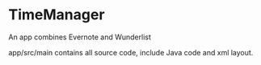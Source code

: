 # TimeManager
An app combines Evernote and Wunderlist

app/src/main contains all source code, include Java code and xml layout.
